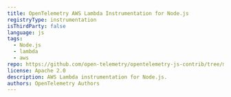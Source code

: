 ```yaml
---
title: OpenTelemetry AWS Lambda Instrumentation for Node.js
registryType: instrumentation
isThirdParty: false
language: js
tags:
  - Node.js
  - lambda
  - aws
repo: https://github.com/open-telemetry/opentelemetry-js-contrib/tree/main/plugins/node/opentelemetry-instrumentation-aws-lambda
license: Apache 2.0
description: AWS Lambda instrumentation for Node.js.
authors: OpenTelemetry Authors
---
```

